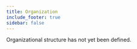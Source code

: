 ```yaml
---
title: Organization
include_footer: true
sidebar: false
---
```


Organizational structure has not yet been defined.
